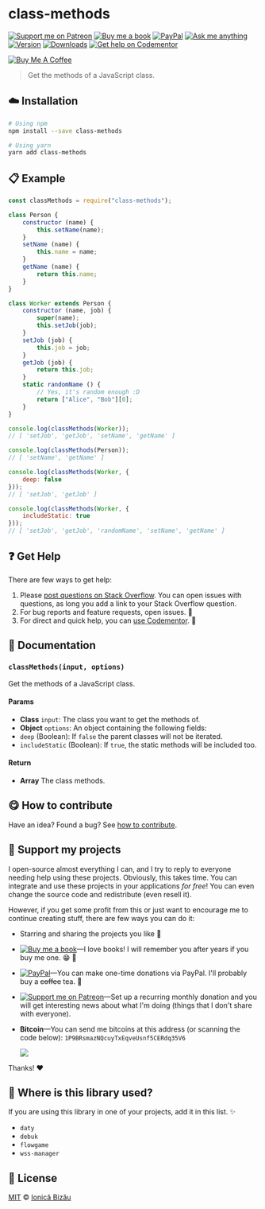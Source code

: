 <!-- Please do not edit this file. Edit the `blah` field in the `package.json` instead. If in doubt, open an issue. -->


















# class-methods

 [![Support me on Patreon][badge_patreon]][patreon] [![Buy me a book][badge_amazon]][amazon] [![PayPal][badge_paypal_donate]][paypal-donations] [![Ask me anything](https://img.shields.io/badge/ask%20me-anything-1abc9c.svg)](https://github.com/IonicaBizau/ama) [![Version](https://img.shields.io/npm/v/class-methods.svg)](https://www.npmjs.com/package/class-methods) [![Downloads](https://img.shields.io/npm/dt/class-methods.svg)](https://www.npmjs.com/package/class-methods) [![Get help on Codementor](https://cdn.codementor.io/badges/get_help_github.svg)](https://www.codementor.io/@johnnyb?utm_source=github&utm_medium=button&utm_term=johnnyb&utm_campaign=github)

<a href="https://www.buymeacoffee.com/H96WwChMy" target="_blank"><img src="https://www.buymeacoffee.com/assets/img/custom_images/yellow_img.png" alt="Buy Me A Coffee"></a>







> Get the methods of a JavaScript class.

















## :cloud: Installation

```sh
# Using npm
npm install --save class-methods

# Using yarn
yarn add class-methods
```













## :clipboard: Example



```js
const classMethods = require("class-methods");

class Person {
    constructor (name) {
        this.setName(name);
    }
    setName (name) {
        this.name = name;
    }
    getName (name) {
        return this.name;
    }
}

class Worker extends Person {
    constructor (name, job) {
        super(name);
        this.setJob(job);
    }
    setJob (job) {
        this.job = job;
    }
    getJob (job) {
        return this.job;
    }
    static randomName () {
        // Yes, it's random enough :D
        return ["Alice", "Bob"][0];
    }
}

console.log(classMethods(Worker));
// [ 'setJob', 'getJob', 'setName', 'getName' ]

console.log(classMethods(Person));
// [ 'setName', 'getName' ]

console.log(classMethods(Worker, {
    deep: false
}));
// [ 'setJob', 'getJob' ]

console.log(classMethods(Worker, {
    includeStatic: true
}));
// [ 'setJob', 'getJob', 'randomName', 'setName', 'getName' ]
```












## :question: Get Help

There are few ways to get help:



 1. Please [post questions on Stack Overflow](https://stackoverflow.com/questions/ask). You can open issues with questions, as long you add a link to your Stack Overflow question.
 2. For bug reports and feature requests, open issues. :bug:
 3. For direct and quick help, you can [use Codementor](https://www.codementor.io/johnnyb). :rocket:







## :memo: Documentation


### `classMethods(input, options)`
Get the methods of a JavaScript class.

#### Params

- **Class** `input`: The class you want to get the methods of.
- **Object** `options`: An object containing the following fields:
 - `deep` (Boolean): If `false` the parent classes will not be iterated.
 - `includeStatic` (Boolean): If `true`, the static methods will be included too.

#### Return
- **Array** The class methods.














## :yum: How to contribute
Have an idea? Found a bug? See [how to contribute][contributing].


## :sparkling_heart: Support my projects
I open-source almost everything I can, and I try to reply to everyone needing help using these projects. Obviously,
this takes time. You can integrate and use these projects in your applications *for free*! You can even change the source code and redistribute (even resell it).

However, if you get some profit from this or just want to encourage me to continue creating stuff, there are few ways you can do it:


 - Starring and sharing the projects you like :rocket:
 - [![Buy me a book][badge_amazon]][amazon]—I love books! I will remember you after years if you buy me one. :grin: :book:
 - [![PayPal][badge_paypal]][paypal-donations]—You can make one-time donations via PayPal. I'll probably buy a ~~coffee~~ tea. :tea:
 - [![Support me on Patreon][badge_patreon]][patreon]—Set up a recurring monthly donation and you will get interesting news about what I'm doing (things that I don't share with everyone).
 - **Bitcoin**—You can send me bitcoins at this address (or scanning the code below): `1P9BRsmazNQcuyTxEqveUsnf5CERdq35V6`

    ![](https://i.imgur.com/z6OQI95.png)


Thanks! :heart:
















## :dizzy: Where is this library used?
If you are using this library in one of your projects, add it in this list. :sparkles:

 - `daty`
 - `debuk`
 - `flowgame`
 - `wss-manager`











## :scroll: License

[MIT][license] © [Ionică Bizău][website]






[license]: /LICENSE
[website]: https://ionicabizau.net
[contributing]: /CONTRIBUTING.md
[docs]: /DOCUMENTATION.md
[badge_patreon]: https://ionicabizau.github.io/badges/patreon.svg
[badge_amazon]: https://ionicabizau.github.io/badges/amazon.svg
[badge_paypal]: https://ionicabizau.github.io/badges/paypal.svg
[badge_paypal_donate]: https://ionicabizau.github.io/badges/paypal_donate.svg
[patreon]: https://www.patreon.com/ionicabizau
[amazon]: http://amzn.eu/hRo9sIZ
[paypal-donations]: https://www.paypal.com/cgi-bin/webscr?cmd=_s-xclick&hosted_button_id=RVXDDLKKLQRJW
